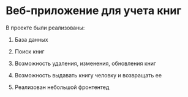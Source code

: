 # Веб-приложение для учета книг

В проекте были реализованы:

1. База данных	

2. Поиск книг

3. Возможность удаления, изменения, обновления книг

4. Возможность выдавать книгу человку и возвращать ее

5. Реализован небольшой фронтентед
